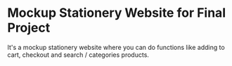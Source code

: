 # Mockup Stationery Website for Final Project

It's a mockup stationery website where you can do functions like adding to cart, checkout and search / categories products.
